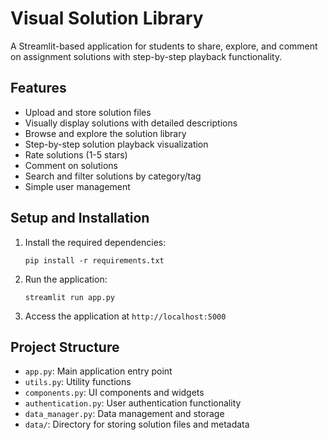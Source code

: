 # Visual Solution Library

A Streamlit-based application for students to share, explore, and comment on assignment solutions with step-by-step playback functionality.

## Features

- Upload and store solution files
- Visually display solutions with detailed descriptions
- Browse and explore the solution library
- Step-by-step solution playback visualization
- Rate solutions (1-5 stars)
- Comment on solutions
- Search and filter solutions by category/tag
- Simple user management

## Setup and Installation

1. Install the required dependencies:
   ```
   pip install -r requirements.txt
   ```

2. Run the application:
   ```
   streamlit run app.py
   ```

3. Access the application at `http://localhost:5000`

## Project Structure

- `app.py`: Main application entry point
- `utils.py`: Utility functions
- `components.py`: UI components and widgets
- `authentication.py`: User authentication functionality
- `data_manager.py`: Data management and storage
- `data/`: Directory for storing solution files and metadata
